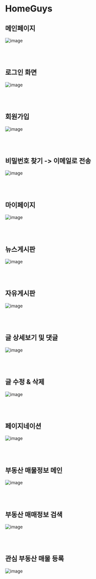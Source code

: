 # HomeGuys

## 메인페이지 
![image](https://github.com/Jungwonkyun/HomeGuys/assets/43608973/8822f0f7-733b-4278-9c17-ed227a4f1b19)

</br>
</br>

## 로그인 화면 
![image](https://github.com/Jungwonkyun/HomeGuys/assets/43608973/b32e5d67-2baa-49e0-ab92-571182052d80)

</br>
</br>

## 회원가입
![image](https://github.com/Jungwonkyun/HomeGuys/assets/43608973/b3118382-846f-4bf7-a190-8135252e4b28)

</br>
</br>

## 비밀번호 찾기 -> 이메일로 전송
![image](https://github.com/Jungwonkyun/HomeGuys/assets/43608973/72ec7665-8840-45f6-a1fe-7daad54be1da)


</br>
</br>

## 마이페이지
![image](https://github.com/Jungwonkyun/HomeGuys/assets/43608973/169457ac-7e04-492e-beb7-a172fbe0991a)

</br>
</br>

## 뉴스게시판
![image](https://github.com/Jungwonkyun/HomeGuys/assets/43608973/3b4db8d6-f486-4f0a-8567-bfc85f9e2829)

</br>
</br>

## 자유게시판
![image](https://github.com/Jungwonkyun/HomeGuys/assets/43608973/d4bb2668-007e-4449-8c71-4bcfa92352cd)

</br>
</br>

## 글 상세보기 및 댓글 
![image](https://github.com/Jungwonkyun/HomeGuys/assets/43608973/550acf00-065b-4244-8fc9-16502e71dfa6)

</br>
</br>

## 글 수정 & 삭제
![image](https://github.com/Jungwonkyun/HomeGuys/assets/43608973/1c210a9d-97f7-4e7a-8838-83a4c899c099)

</br>
</br>

## 페이지네이션 
![image](https://github.com/Jungwonkyun/HomeGuys/assets/43608973/195c5092-a5ab-4b08-8783-2deeb4575d63)

</br>
</br>

## 부동산 매물정보 메인
![image](https://github.com/Jungwonkyun/HomeGuys/assets/43608973/b5e44235-349e-45a3-8109-1c6ce1e4154a)

</br>
</br>

## 부동산 매매정보 검색
![image](https://github.com/Jungwonkyun/HomeGuys/assets/43608973/5998d75e-2a58-4bcb-86aa-20686ed507b8)

</br>
</br>

## 관심 부동산 매물 등록
![image](https://github.com/Jungwonkyun/HomeGuys/assets/43608973/0bf84c35-cf10-47a9-b212-64ae8a0ac3a5)
